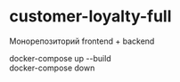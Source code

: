 # customer-loyalty-full  

Монорепозиторий frontend + backend  

docker-compose up --build  
docker-compose down  

